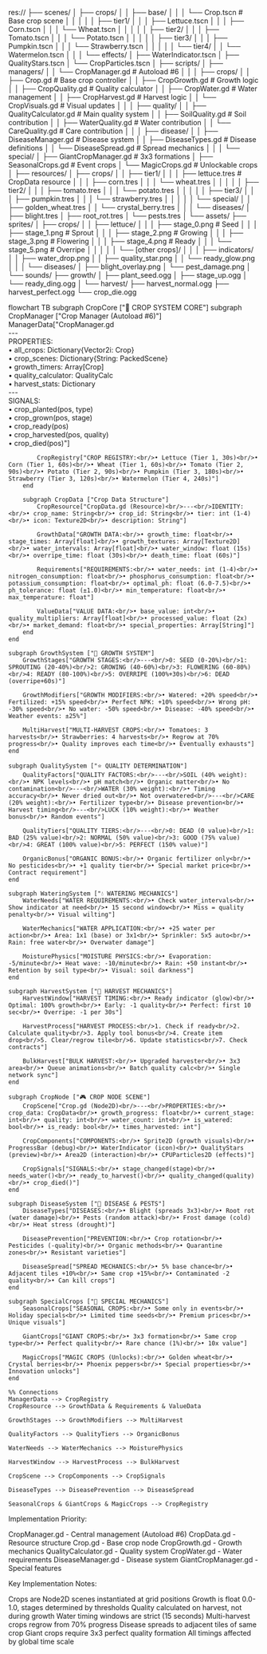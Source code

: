 res://
├── scenes/
│   ├── crops/
│   │   ├── base/
│   │   │   └── Crop.tscn          # Base crop scene
│   │   │
│   │   ├── tier1/
│   │   │   ├── Lettuce.tscn
│   │   │   ├── Corn.tscn
│   │   │   └── Wheat.tscn
│   │   │
│   │   ├── tier2/
│   │   │   ├── Tomato.tscn
│   │   │   └── Potato.tscn
│   │   │
│   │   ├── tier3/
│   │   │   ├── Pumpkin.tscn
│   │   │   └── Strawberry.tscn
│   │   │
│   │   └── tier4/
│   │       └── Watermelon.tscn
│   │
│   └── effects/
│       ├── WaterIndicator.tscn
│       ├── QualityStars.tscn
│       └── CropParticles.tscn
│
├── scripts/
│   ├── managers/
│   │   └── CropManager.gd         # Autoload #6
│   │
│   ├── crops/
│   │   ├── Crop.gd                # Base crop controller
│   │   ├── CropGrowth.gd          # Growth logic
│   │   ├── CropQuality.gd         # Quality calculator
│   │   ├── CropWater.gd           # Water management
│   │   ├── CropHarvest.gd         # Harvest logic
│   │   └── CropVisuals.gd         # Visual updates
│   │
│   ├── quality/
│   │   ├── QualityCalculator.gd   # Main quality system
│   │   ├── SoilQuality.gd         # Soil contribution
│   │   ├── WaterQuality.gd        # Water contribution
│   │   └── CareQuality.gd         # Care contribution
│   │
│   ├── disease/
│   │   ├── DiseaseManager.gd      # Disease system
│   │   ├── DiseaseTypes.gd        # Disease definitions
│   │   └── DiseaseSpread.gd       # Spread mechanics
│   │
│   └── special/
│       ├── GiantCropManager.gd    # 3x3 formations
│       ├── SeasonalCrops.gd       # Event crops
│       └── MagicCrops.gd          # Unlockable crops
│
├── resources/
│   ├── crops/
│   │   ├── tier1/
│   │   │   ├── lettuce.tres       # CropData resource
│   │   │   ├── corn.tres
│   │   │   └── wheat.tres
│   │   │
│   │   ├── tier2/
│   │   │   ├── tomato.tres
│   │   │   └── potato.tres
│   │   │
│   │   ├── tier3/
│   │   │   ├── pumpkin.tres
│   │   │   └── strawberry.tres
│   │   │
│   │   └── special/
│   │       ├── golden_wheat.tres
│   │       └── crystal_berry.tres
│   │
│   └── diseases/
│       ├── blight.tres
│       ├── root_rot.tres
│       └── pests.tres
│
└── assets/
    ├── sprites/
    │   ├── crops/
    │   │   ├── lettuce/
    │   │   │   ├── stage_0.png    # Seed
    │   │   │   ├── stage_1.png    # Sprout
    │   │   │   ├── stage_2.png    # Growing
    │   │   │   ├── stage_3.png    # Flowering
    │   │   │   ├── stage_4.png    # Ready
    │   │   │   └── stage_5.png    # Overripe
    │   │   │
    │   │   └── [other crops]/
    │   │
    │   ├── indicators/
    │   │   ├── water_drop.png
    │   │   ├── quality_star.png
    │   │   └── ready_glow.png
    │   │
    │   └── diseases/
    │       ├── blight_overlay.png
    │       └── pest_damage.png
    │
    └── sounds/
        ├── growth/
        │   ├── plant_seed.ogg
        │   ├── stage_up.ogg
        │   └── ready_ding.ogg
        │
        └── harvest/
            ├── harvest_normal.ogg
            ├── harvest_perfect.ogg
            └── crop_die.ogg

flowchart TB
    subgraph CropCore ["🌾 CROP SYSTEM CORE"]
        subgraph CropManager ["Crop Manager (Autoload #6)"]
            ManagerData["CropManager.gd<br/>---<br/>PROPERTIES:<br/>• all_crops: Dictionary{Vector2i: Crop}<br/>• crop_scenes: Dictionary{String: PackedScene}<br/>• growth_timers: Array[Crop]<br/>• quality_calculator: QualityCalc<br/>• harvest_stats: Dictionary<br/>---<br/>SIGNALS:<br/>• crop_planted(pos, type)<br/>• crop_grown(pos, stage)<br/>• crop_ready(pos)<br/>• crop_harvested(pos, quality)<br/>• crop_died(pos)"]
            
            CropRegistry["CROP REGISTRY:<br/>• Lettuce (Tier 1, 30s)<br/>• Corn (Tier 1, 60s)<br/>• Wheat (Tier 1, 60s)<br/>• Tomato (Tier 2, 90s)<br/>• Potato (Tier 2, 90s)<br/>• Pumpkin (Tier 3, 180s)<br/>• Strawberry (Tier 3, 120s)<br/>• Watermelon (Tier 4, 240s)"]
        end

        subgraph CropData ["Crop Data Structure"]
            CropResource["CropData.gd (Resource)<br/>---<br/>IDENTITY:<br/>• crop_name: String<br/>• crop_id: String<br/>• tier: int (1-4)<br/>• icon: Texture2D<br/>• description: String"]
            
            GrowthData["GROWTH DATA:<br/>• growth_time: float<br/>• stage_times: Array[float]<br/>• growth_textures: Array[Texture2D]<br/>• water_intervals: Array[float]<br/>• water_window: float (15s)<br/>• overripe_time: float (30s)<br/>• death_time: float (60s)"]
            
            Requirements["REQUIREMENTS:<br/>• water_needs: int (1-4)<br/>• nitrogen_consumption: float<br/>• phosphorus_consumption: float<br/>• potassium_consumption: float<br/>• optimal_ph: float (6.0-7.5)<br/>• ph_tolerance: float (±1.0)<br/>• min_temperature: float<br/>• max_temperature: float"]
            
            ValueData["VALUE DATA:<br/>• base_value: int<br/>• quality_multipliers: Array[float]<br/>• processed_value: float (2x)<br/>• market_demand: float<br/>• special_properties: Array[String]"]
        end
    end

    subgraph GrowthSystem ["🌱 GROWTH SYSTEM"]
        GrowthStages["GROWTH STAGES:<br/>---<br/>0: SEED (0-20%)<br/>1: SPROUTING (20-40%)<br/>2: GROWING (40-60%)<br/>3: FLOWERING (60-80%)<br/>4: READY (80-100%)<br/>5: OVERRIPE (100%+30s)<br/>6: DEAD (overripe+60s)"]
        
        GrowthModifiers["GROWTH MODIFIERS:<br/>• Watered: +20% speed<br/>• Fertilized: +15% speed<br/>• Perfect NPK: +10% speed<br/>• Wrong pH: -30% speed<br/>• No water: -50% speed<br/>• Disease: -40% speed<br/>• Weather events: ±25%"]
        
        MultiHarvest["MULTI-HARVEST CROPS:<br/>• Tomatoes: 3 harvests<br/>• Strawberries: 4 harvests<br/>• Regrow at 70% progress<br/>• Quality improves each time<br/>• Eventually exhausts"]
    end

    subgraph QualitySystem ["⭐ QUALITY DETERMINATION"]
        QualityFactors["QUALITY FACTORS:<br/>---<br/>SOIL (40% weight):<br/>• NPK levels<br/>• pH match<br/>• Organic matter<br/>• No contamination<br/>---<br/>WATER (30% weight):<br/>• Timing accuracy<br/>• Never dried out<br/>• Not overwatered<br/>---<br/>CARE (20% weight):<br/>• Fertilizer type<br/>• Disease prevention<br/>• Harvest timing<br/>---<br/>LUCK (10% weight):<br/>• Weather bonus<br/>• Random events"]
        
        QualityTiers["QUALITY TIERS:<br/>---<br/>0: DEAD (0 value)<br/>1: BAD (25% value)<br/>2: NORMAL (50% value)<br/>3: GOOD (75% value)<br/>4: GREAT (100% value)<br/>5: PERFECT (150% value)"]
        
        OrganicBonus["ORGANIC BONUS:<br/>• Organic fertilizer only<br/>• No pesticides<br/>• +1 quality tier<br/>• Special market price<br/>• Contract requirement"]
    end

    subgraph WateringSystem ["💧 WATERING MECHANICS"]
        WaterNeeds["WATER REQUIREMENTS:<br/>• Check water_intervals<br/>• Show indicator at need<br/>• 15 second window<br/>• Miss = quality penalty<br/>• Visual wilting"]
        
        WaterMechanics["WATER APPLICATION:<br/>• +25 water per action<br/>• Area: 1x1 (base) or 3x1<br/>• Sprinkler: 5x5 auto<br/>• Rain: free water<br/>• Overwater damage"]
        
        MoisturePhysics["MOISTURE PHYSICS:<br/>• Evaporation: -5/minute<br/>• Heat wave: -10/minute<br/>• Rain: +50 instant<br/>• Retention by soil type<br/>• Visual: soil darkness"]
    end

    subgraph HarvestSystem ["🌾 HARVEST MECHANICS"]
        HarvestWindow["HARVEST TIMING:<br/>• Ready indicator (glow)<br/>• Optimal: 100% growth<br/>• Early: -1 quality<br/>• Perfect: first 10 sec<br/>• Overripe: -1 per 30s"]
        
        HarvestProcess["HARVEST PROCESS:<br/>1. Check if ready<br/>2. Calculate quality<br/>3. Apply tool bonus<br/>4. Create item drop<br/>5. Clear/regrow tile<br/>6. Update statistics<br/>7. Check contracts"]
        
        BulkHarvest["BULK HARVEST:<br/>• Upgraded harvester<br/>• 3x3 area<br/>• Queue animations<br/>• Batch quality calc<br/>• Single network sync"]
    end

    subgraph CropNode ["🎮 CROP NODE SCENE"]
        CropScene["Crop.gd (Node2D)<br/>---<br/>PROPERTIES:<br/>• crop_data: CropData<br/>• growth_progress: float<br/>• current_stage: int<br/>• quality: int<br/>• water_count: int<br/>• is_watered: bool<br/>• is_ready: bool<br/>• times_harvested: int"]
        
        CropComponents["COMPONENTS:<br/>• Sprite2D (growth visuals)<br/>• ProgressBar (debug)<br/>• WaterIndicator (icon)<br/>• QualityStars (preview)<br/>• Area2D (interaction)<br/>• CPUParticles2D (effects)"]
        
        CropSignals["SIGNALS:<br/>• stage_changed(stage)<br/>• needs_water()<br/>• ready_to_harvest()<br/>• quality_changed(quality)<br/>• crop_died()"]
    end

    subgraph DiseaseSystem ["🦠 DISEASE & PESTS"]
        DiseaseTypes["DISEASES:<br/>• Blight (spreads 3x3)<br/>• Root rot (water damage)<br/>• Pests (random attack)<br/>• Frost damage (cold)<br/>• Heat stress (drought)"]
        
        DiseasePrevention["PREVENTION:<br/>• Crop rotation<br/>• Pesticides (-quality)<br/>• Organic methods<br/>• Quarantine zones<br/>• Resistant varieties"]
        
        DiseaseSpread["SPREAD MECHANICS:<br/>• 5% base chance<br/>• Adjacent tiles +10%<br/>• Same crop +15%<br/>• Contaminated -2 quality<br/>• Can kill crops"]
    end

    subgraph SpecialCrops ["🌟 SPECIAL MECHANICS"]
        SeasonalCrops["SEASONAL CROPS:<br/>• Some only in events<br/>• Holiday specials<br/>• Limited time seeds<br/>• Premium prices<br/>• Unique visuals"]
        
        GiantCrops["GIANT CROPS:<br/>• 3x3 formation<br/>• Same crop type<br/>• Perfect quality<br/>• Rare chance (1%)<br/>• 10x value"]
        
        MagicCrops["MAGIC CROPS (Unlocks):<br/>• Golden wheat<br/>• Crystal berries<br/>• Phoenix peppers<br/>• Special properties<br/>• Innovation unlocks"]
    end

    %% Connections
    ManagerData --> CropRegistry
    CropResource --> GrowthData & Requirements & ValueData
    
    GrowthStages --> GrowthModifiers --> MultiHarvest
    
    QualityFactors --> QualityTiers --> OrganicBonus
    
    WaterNeeds --> WaterMechanics --> MoisturePhysics
    
    HarvestWindow --> HarvestProcess --> BulkHarvest
    
    CropScene --> CropComponents --> CropSignals
    
    DiseaseTypes --> DiseasePrevention --> DiseaseSpread
    
    SeasonalCrops & GiantCrops & MagicCrops --> CropRegistry
	
Implementation Priority:

CropManager.gd - Central management (Autoload #6)
CropData.gd - Resource structure
Crop.gd - Base crop node
CropGrowth.gd - Growth mechanics
QualityCalculator.gd - Quality system
CropWater.gd - Water requirements
DiseaseManager.gd - Disease system
GiantCropManager.gd - Special features

Key Implementation Notes:

Crops are Node2D scenes instantiated at grid positions
Growth is float 0.0-1.0, stages determined by thresholds
Quality calculated on harvest, not during growth
Water timing windows are strict (15 seconds)
Multi-harvest crops regrow from 70% progress
Disease spreads to adjacent tiles of same crop
Giant crops require 3x3 perfect quality formation
All timings affected by global time scale
